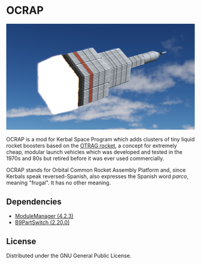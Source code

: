 # OCRAP
![header.png](https://raw.githubusercontent.com/CharleRoger/OCRAP/main/header.png)

OCRAP is a mod for Kerbal Space Program which adds clusters of tiny liquid rocket boosters based on the [OTRAG rocket](https://en.wikipedia.org/wiki/OTRAG_(rocket)), a concept for extremely cheap, modular launch vehicles which was developed and tested in the 1970s and 80s but retired before it was ever used commercially.

OCRAP stands for Orbital Common Rocket Assembly Platform and, since Kerbals speak reversed-Spanish, also expresses the Spanish word *parco*, meaning "frugal". It has no other meaning.

## Dependencies
- [ModuleManager (4.2.3)](https://github.com/sarbian/ModuleManager)
- [B9PartSwitch (2.20.0)](https://github.com/blowfishpro/B9PartSwitch)

## License
Distributed under the GNU General Public License.
